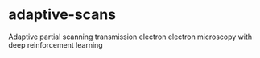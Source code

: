 # adaptive-scans
Adaptive partial scanning transmission electron electron microscopy with deep reinforcement learning
